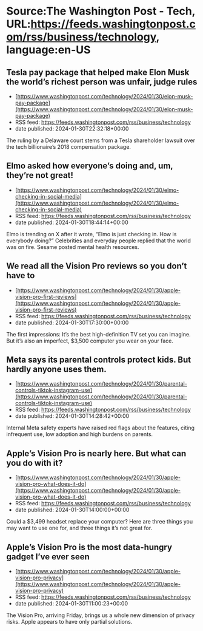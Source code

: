 # Source:The Washington Post - Tech, URL:https://feeds.washingtonpost.com/rss/business/technology, language:en-US

## Tesla pay package that helped make Elon Musk the world’s richest person was unfair, judge rules
 - [https://www.washingtonpost.com/technology/2024/01/30/elon-musk-pay-package](https://www.washingtonpost.com/technology/2024/01/30/elon-musk-pay-package)
 - RSS feed: https://feeds.washingtonpost.com/rss/business/technology
 - date published: 2024-01-30T22:32:18+00:00

The ruling by a Delaware court stems from a Tesla shareholder lawsuit over the tech billionaire’s 2018 compensation package.

## Elmo asked how everyone’s doing and, um, they’re not great!
 - [https://www.washingtonpost.com/technology/2024/01/30/elmo-checking-in-social-media](https://www.washingtonpost.com/technology/2024/01/30/elmo-checking-in-social-media)
 - RSS feed: https://feeds.washingtonpost.com/rss/business/technology
 - date published: 2024-01-30T18:44:14+00:00

Elmo is trending on X after it wrote, “Elmo is just checking in. How is everybody doing?” Celebrities and everyday people replied that the world was on fire. Sesame posted mental health resources.

## We read all the Vision Pro reviews so you don’t have to
 - [https://www.washingtonpost.com/technology/2024/01/30/apple-vision-pro-first-reviews](https://www.washingtonpost.com/technology/2024/01/30/apple-vision-pro-first-reviews)
 - RSS feed: https://feeds.washingtonpost.com/rss/business/technology
 - date published: 2024-01-30T17:30:00+00:00

The first impressions: It’s the best high-definition TV set you can imagine. But it’s also an imperfect, $3,500 computer you wear on your face.

## Meta says its parental controls protect kids. But hardly anyone uses them.
 - [https://www.washingtonpost.com/technology/2024/01/30/parental-controls-tiktok-instagram-use](https://www.washingtonpost.com/technology/2024/01/30/parental-controls-tiktok-instagram-use)
 - RSS feed: https://feeds.washingtonpost.com/rss/business/technology
 - date published: 2024-01-30T14:28:42+00:00

Internal Meta safety experts have raised red flags about the features, citing infrequent use, low adoption and high burdens on parents.

## Apple’s Vision Pro is nearly here. But what can you do with it?
 - [https://www.washingtonpost.com/technology/2024/01/30/apple-vision-pro-what-does-it-do](https://www.washingtonpost.com/technology/2024/01/30/apple-vision-pro-what-does-it-do)
 - RSS feed: https://feeds.washingtonpost.com/rss/business/technology
 - date published: 2024-01-30T14:00:00+00:00

Could a $3,499 headset replace your computer? Here are three things you may want to use one for, and three things it’s not great for.

## Apple’s Vision Pro is the most data-hungry gadget I’ve ever seen
 - [https://www.washingtonpost.com/technology/2024/01/30/apple-vision-pro-privacy](https://www.washingtonpost.com/technology/2024/01/30/apple-vision-pro-privacy)
 - RSS feed: https://feeds.washingtonpost.com/rss/business/technology
 - date published: 2024-01-30T11:00:23+00:00

The Vision Pro, arriving Friday, brings us a whole new dimension of privacy risks. Apple appears to have only partial solutions.

